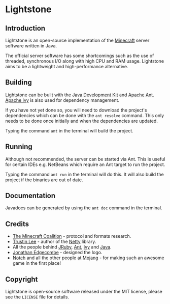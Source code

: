 Lightstone
==========

Introduction
------------

Lightstone is an open-source implementation of the
[Minecraft](http://minecraft.net) server software written in Java.

The official server software has some shortcomings such as the use of threaded,
synchronous I/O along with high CPU and RAM usage. Lightstone aims to be a
lightweight and high-performance alternative.

Building
--------

Lightstone can be built with the
[Java Development Kit](http://oracle.com/technetwork/java/javase/downloads) and
[Apache Ant](http://ant.apache.org). [Apache Ivy](http://ant.apache.org/ivy) is
also used for dependency management.

If you have not yet done so, you will need to download the project's
dependencies which can be done with the `ant resolve` command. This only needs
to be done once initially and when the dependencies are updated.

Typing the command `ant` in the terminal will build the project.

Running
-------

Although not recommended, the server can be started via Ant. This is useful
for certain IDEs e.g. NetBeans which require an Ant target to run the project.

Typing the command `ant run` in the terminal will do this. It will also build
the project if the binaries are out of date.

Documentation
-------------

Javadocs can be generated by using the `ant doc` command in the terminal.

Credits
-------

 * [The Minecraft Coalition](http://wiki.vg/wiki) - protocol and formats
   research.
 * [Trustin Lee](http://gleamynode.net) - author of the
   [Netty](http://jboss.org/netty) library.
 * All the people behind [JRuby](http://jruby.org),
   [Ant](http://ant.apache.org), [Ivy](http://ant.apache.org/ivy) and
   [Java](http://java.oracle.com).
 * [Jonathan Edgecombe](http://jonathanedgecombe.com) - designed the logo.
 * [Notch](http://mojang.com/notch) and all the other people at
   [Mojang](http://mojang.com) - for making such an awesome game in the first
   place!

Copyright
---------

Lightstone is open-source software released under the MIT license, please see
the `LICENSE` file for details.

